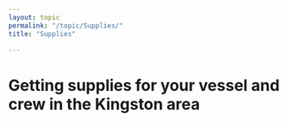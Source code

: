 ```yaml
---
layout: topic
permalink: "/topic/Supplies/"
title: "Supplies"

---
```


<h1>Getting supplies for your vessel and crew in the Kingston area</h1>




